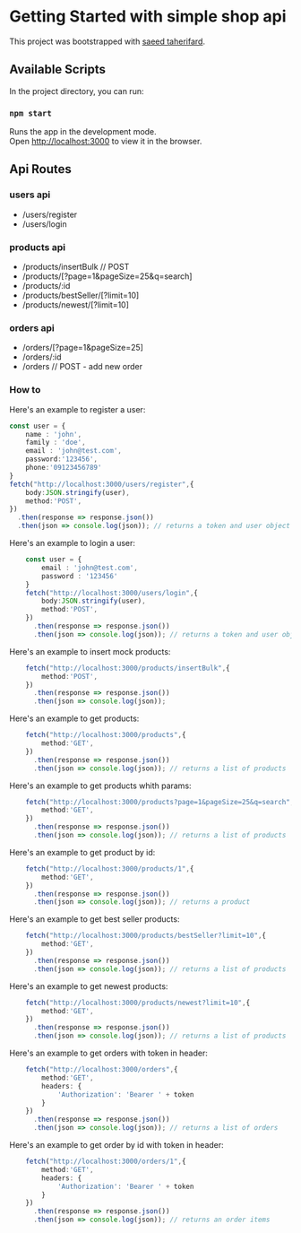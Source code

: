 # Getting Started with simple shop api

This project was bootstrapped with [saeed taherifard](https://github.com/saeidtf/simple-shop-api).

## Available Scripts

In the project directory, you can run:

### `npm start`

Runs the app in the development mode.\
Open [http://localhost:3000](http://localhost:3000) to view it in the browser.


## Api Routes

### users api 

- /users/register
- /users/login

### products api 

- /products/insertBulk // POST
- /products/[?page=1&pageSize=25&q=search]
- /products/:id
- /products/bestSeller/[?limit=10]
- /products/newest/[?limit=10]

### orders api 

- /orders/[?page=1&pageSize=25]
- /orders/:id
- /orders // POST - add new order


### How to

Here's an example to register a user:

```ts
const user = {
    name : 'john',
    family : 'doe',
    email : 'john@test.com',
    password:'123456',
    phone:'09123456789'
}
fetch("http://localhost:3000/users/register",{
    body:JSON.stringify(user),
    method:'POST',
})
  .then(response => response.json())
  .then(json => console.log(json)); // returns a token and user object
```

Here's an example to login a user:
    
```ts
    const user = {
        email : 'john@test.com',
        password : '123456'
    }
    fetch("http://localhost:3000/users/login",{
        body:JSON.stringify(user),
        method:'POST',
    })
      .then(response => response.json())
      .then(json => console.log(json)); // returns a token and user object

```

Here's an example to insert mock products:

```ts
    fetch("http://localhost:3000/products/insertBulk",{
        method:'POST',
    })
      .then(response => response.json())
      .then(json => console.log(json)); 
```

Here's an example to get products:

```ts
    fetch("http://localhost:3000/products",{
        method:'GET',
    })
      .then(response => response.json())
      .then(json => console.log(json)); // returns a list of products
```

Here's an example to get products whith params:

```ts
    fetch("http://localhost:3000/products?page=1&pageSize=25&q=search",{
        method:'GET',
    })
      .then(response => response.json())
      .then(json => console.log(json)); // returns a list of products
```

Here's an example to get product by id:

```ts
    fetch("http://localhost:3000/products/1",{
        method:'GET',
    })
      .then(response => response.json())
      .then(json => console.log(json)); // returns a product
```

Here's an example to get best seller products:

```ts
    fetch("http://localhost:3000/products/bestSeller?limit=10",{
        method:'GET',
    })
      .then(response => response.json())
      .then(json => console.log(json)); // returns a list of products
```

Here's an example to get newest products:

```ts
    fetch("http://localhost:3000/products/newest?limit=10",{
        method:'GET',
    })
      .then(response => response.json())
      .then(json => console.log(json)); // returns a list of products
```

Here's an example to get orders with token in header:

```ts
    fetch("http://localhost:3000/orders",{
        method:'GET',
        headers: {
            'Authorization': 'Bearer ' + token
        }
    })
      .then(response => response.json())
      .then(json => console.log(json)); // returns a list of orders
```

Here's an example to get order by id with token in header:

```ts
    fetch("http://localhost:3000/orders/1",{
        method:'GET',
        headers: {
            'Authorization': 'Bearer ' + token
        }
    })
      .then(response => response.json())
      .then(json => console.log(json)); // returns an order items
```

